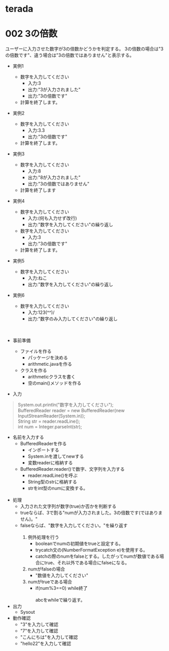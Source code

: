 # terada

# 002 3の倍数
ユーザーに入力させた数字が3の倍数かどうかを判定する。 3の倍数の場合は"3の倍数です"、違う場合は"3の倍数ではありません"と表示する。
- 実例1
  - 数字を入力してください
    - 入力:3
    - 出力:"3が入力されました"
    - 出力:"3の倍数です"
  - 計算を終了します。
   
- 実例2
  - 数字を入力してください
    - 入力:3.3
    - 出力:"3の倍数です"
   - 計算を終了します。
   
- 実例3
  - 数字を入力してください
    - 入力:8
    - 出力:"8が入力されました"
    - 出力:"3の倍数ではありません"
  -  計算を終了します
   
 - 実例4
   - 数字を入力してください
     - 入力:(何も入力せず改行)
     - 出力:"数字を入力してください"の繰り返し
   - 数字を入力してください
     - 入力:3
     - 出力:"3の倍数です"
   - 計算を終了します。
   
 - 実例5
   - 数字を入力してください
     - 入力:ねこ
     - 出力:"数字を入力してください"の繰り返し

 - 実例6
    - 数字を入力してください
      - 入力:123(^^)/
      - 出力:"数字のみ入力してください"の繰り返し<br><br><br>

 - 事前準備
   -  ファイルを作る
      -  パッケージを決める
      -  arithmetic.javaを作る
   -  クラスを作る
      -  arithmeticクラスを書く
      -  空のmain()メソッドを作る
    
- 入力
 >System.out.println("数字を入力してください");<br>
		BufferedReader reader = new BufferedReader(new InputStreamReader(System.in));<br>
		String str = reader.readLine();<br>
		int num = Integer.parseInt(str);<br>
   -  名前を入力する
      -  BufferedReaderを作る
          -  インポートする
          -  System.inを渡してnewする
          -  変数readerに格納する
      -  BufferedReader.reader()で数字、文字列を入力する
          -   reader.readLine()を呼ぶ
          -   String型のstrに格納する
          -   strをint型のnumに変換する。<br><br>
- 処理
   -  入力された文字列が数字(true)か否かを判断する
   -  trueならば、3で割る"numが入力されました。3の倍数です(ではありません)。"
   -  falseならば、"数字を入力してください。"を繰り返す<br><br>
      1.  例外処理を行う
          -  booleanでnumの初期値をtrueと設定する。
          -  trycatch文の(NumberFormatException e)を使用する。
          -  catchの際のnumをfalseとする。したがってnumが数値である場合にtrue、それ以外である場合にfalseになる。
      1.  numがfalseの場合
          -  "数値を入力してください"
      1.  numがtrueである場合
          -  if(num%3==0) while終了<br><br>
 abcをwhileで繰り返す。<br>
-  出力
    -   Sysout
-  動作確認
    -  "3"を入力して確認
    -  "7"を入力して確認
    -  "こんにちは"を入力して確認
    -  "hello22"を入力して確認

      


